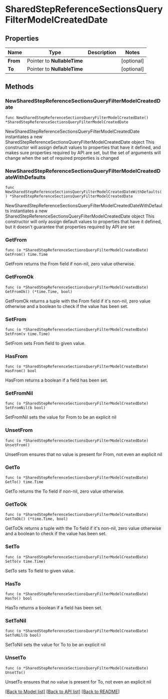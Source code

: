 # SharedStepReferenceSectionsQueryFilterModelCreatedDate

## Properties

Name | Type | Description | Notes
------------ | ------------- | ------------- | -------------
**From** | Pointer to **NullableTime** |  | [optional] 
**To** | Pointer to **NullableTime** |  | [optional] 

## Methods

### NewSharedStepReferenceSectionsQueryFilterModelCreatedDate

`func NewSharedStepReferenceSectionsQueryFilterModelCreatedDate() *SharedStepReferenceSectionsQueryFilterModelCreatedDate`

NewSharedStepReferenceSectionsQueryFilterModelCreatedDate instantiates a new SharedStepReferenceSectionsQueryFilterModelCreatedDate object
This constructor will assign default values to properties that have it defined,
and makes sure properties required by API are set, but the set of arguments
will change when the set of required properties is changed

### NewSharedStepReferenceSectionsQueryFilterModelCreatedDateWithDefaults

`func NewSharedStepReferenceSectionsQueryFilterModelCreatedDateWithDefaults() *SharedStepReferenceSectionsQueryFilterModelCreatedDate`

NewSharedStepReferenceSectionsQueryFilterModelCreatedDateWithDefaults instantiates a new SharedStepReferenceSectionsQueryFilterModelCreatedDate object
This constructor will only assign default values to properties that have it defined,
but it doesn't guarantee that properties required by API are set

### GetFrom

`func (o *SharedStepReferenceSectionsQueryFilterModelCreatedDate) GetFrom() time.Time`

GetFrom returns the From field if non-nil, zero value otherwise.

### GetFromOk

`func (o *SharedStepReferenceSectionsQueryFilterModelCreatedDate) GetFromOk() (*time.Time, bool)`

GetFromOk returns a tuple with the From field if it's non-nil, zero value otherwise
and a boolean to check if the value has been set.

### SetFrom

`func (o *SharedStepReferenceSectionsQueryFilterModelCreatedDate) SetFrom(v time.Time)`

SetFrom sets From field to given value.

### HasFrom

`func (o *SharedStepReferenceSectionsQueryFilterModelCreatedDate) HasFrom() bool`

HasFrom returns a boolean if a field has been set.

### SetFromNil

`func (o *SharedStepReferenceSectionsQueryFilterModelCreatedDate) SetFromNil(b bool)`

 SetFromNil sets the value for From to be an explicit nil

### UnsetFrom
`func (o *SharedStepReferenceSectionsQueryFilterModelCreatedDate) UnsetFrom()`

UnsetFrom ensures that no value is present for From, not even an explicit nil
### GetTo

`func (o *SharedStepReferenceSectionsQueryFilterModelCreatedDate) GetTo() time.Time`

GetTo returns the To field if non-nil, zero value otherwise.

### GetToOk

`func (o *SharedStepReferenceSectionsQueryFilterModelCreatedDate) GetToOk() (*time.Time, bool)`

GetToOk returns a tuple with the To field if it's non-nil, zero value otherwise
and a boolean to check if the value has been set.

### SetTo

`func (o *SharedStepReferenceSectionsQueryFilterModelCreatedDate) SetTo(v time.Time)`

SetTo sets To field to given value.

### HasTo

`func (o *SharedStepReferenceSectionsQueryFilterModelCreatedDate) HasTo() bool`

HasTo returns a boolean if a field has been set.

### SetToNil

`func (o *SharedStepReferenceSectionsQueryFilterModelCreatedDate) SetToNil(b bool)`

 SetToNil sets the value for To to be an explicit nil

### UnsetTo
`func (o *SharedStepReferenceSectionsQueryFilterModelCreatedDate) UnsetTo()`

UnsetTo ensures that no value is present for To, not even an explicit nil

[[Back to Model list]](../README.md#documentation-for-models) [[Back to API list]](../README.md#documentation-for-api-endpoints) [[Back to README]](../README.md)


